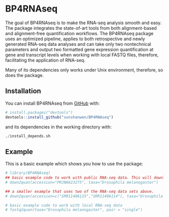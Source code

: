 
<!-- README.md is generated from README.Rmd. Please edit that file -->

# BP4RNAseq

<!-- badges: start -->

<!-- badges: end -->

The goal of BP4RNAseq is to make the RNA-seq analysis smooth and easy.
The package integrates the state-of-art tools from both alignment-based
and alignment-free quantification workflows. The BP4RNAseq package uses
an optimized pipeline, applies to both retrospective and newly generated
RNA-seq data analyses and can take only two nontechnical parameters and
output two formatted gene expression quantification at gene and
transcript levels when working with local FASTQ files, therefore,
facilitating the application of RNA-seq.

Many of its dependencies only works under Unix environment, therefore,
so does the package.

## Installation

<!-- You can install the released version of BP4RNAseq from [CRAN](https://CRAN.R-project.org) with: -->

<!-- ``` r -->

<!-- #install.packages("BP4RNAseq") # remove comments later -->

<!-- ``` -->

<!-- And the development version from [GitHub](https://github.com/) with: -->

<!-- ``` r -->

<!-- # install.packages("devtools") -->

<!-- devtools::install_github("sunshanwen/BP4RNAseq") -->

<!-- ``` -->

You can install BP4RNAseq from [GitHub](https://github.com/) with:

``` r
# install.packages("devtools")
devtools::install_github("sunshanwen/BP4RNAseq")
```

and its dependencies in the working directory with:

``` r
./install_depends.sh
```

## Example

This is a basic example which shows you how to use the package:

``` r
# library(BP4RNAseq)
## basic example code to work with public RNA-seq data. This will download about 86 GB RNA-seq data containing 57 RNA-seq data sets and quantify the transcriptional consequences of the deletions of sulfur metabolism genes in Drosophila melanogaster
# down2quan(accession="PRJNA623275", taxa="Drosophila melanogaster")

## a smaller example that uses two of the RNA-seq data sets above.
# down2quan(accession=c("SRR11486115","SRR11486114"), taxa="Drosophila melanogaster")

# basic example code to work with local RNA-seq data
# fastq2quan(taxa="Drosophila melanogaster", pair = "single")
```

<!-- What is special about using `README.Rmd` instead of just `README.md`? You can include R chunks like so: -->

<!-- ```{r cars} -->

<!-- summary(cars) -->

<!-- ``` -->

<!-- You'll still need to render `README.Rmd` regularly, to keep `README.md` up-to-date. -->

<!-- You can also embed plots, for example: -->

<!-- ```{r pressure, echo = FALSE} -->

<!-- plot(pressure) -->

<!-- ``` -->

<!-- In that case, don't forget to commit and push the resulting figure files, so they display on GitHub! -->
